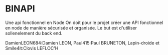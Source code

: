 # BINAPI
Une api fonctionnel en Node
On doit pour le projet créer une API fonctionnel en node de manière sécurisée et organisée.
Le but est d'utiliser sollenelement du back end.

DamienLEON684:Damien LEON, Paul415:Paul BRUNETON, Lapin-droide et Smile4it:Clovis LEFLOC'H
